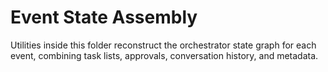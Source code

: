 # Event State Assembly

Utilities inside this folder reconstruct the orchestrator state graph for each event, combining task lists, approvals, conversation history, and metadata.
